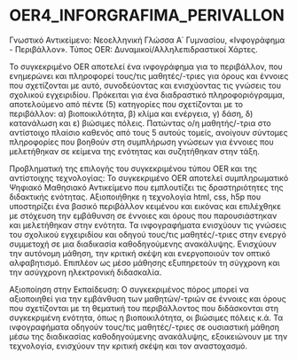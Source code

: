 # OER4_INFORGRAFIMA_PERIVALLON
 
Γνωστικό Αντικείμενο: Νεοελληνική Γλώσσα Α΄ Γυμνασίου, «Ινφογράφημα - Περιβάλλον». Τύπος OER: Δυναμικοί/Αλληλεπιδραστικοί Χάρτες.

Το συγκεκριμένο OER αποτελεί ένα ινφογράφημα για το περιβάλλον, που ενημερώνει και πληροφορεί τους/τις μαθητές/-τριες για όρους και έννοιες που σχετίζονται με αυτό, συνοδεύοντας και ενισχύοντας τις γνώσεις του σχολικού εγχειριδίου. Πρόκειται για ένα διαδραστικό πληροφοριόγραμμα, αποτελούμενο από πέντε (5) κατηγορίες που σχετίζονται με το περιβάλλον: α) βιοποικιλότητα, β) κλίμα και ενέργεια, γ) δάση, δ) κατανάλωση και ε) βιώσιμες πόλεις. Πατώντας ο/η μαθητής/-τρια στο αντίστοιχο πλαίσιο καθενός από τους 5 αυτούς τομείς, ανοίγουν σύντομες πληροφορίες που βοηθούν στη συμπλήρωση γνώσεων για έννοιες που μελετήθηκαν σε κείμενα της ενότητας και συζητήθηκαν στην τάξη.

Προβληματική της επιλογής του συγκεκριμένου τύπου OER και της αντίστοιχης τεχνολογίας: Το συγκεκριμένο OER αποτελεί συμπληρωματικό Ψηφιακό Μαθησιακό Αντικείμενο που εμπλουτίζει τις δραστηριότητες της διδακτικής ενότητας. Αξιοποιήθηκε η τεχνολογία html, css, h5p που υποστηρίζει ένα βασικό περιβάλλον κειμένου και εικόνας και επιλέχθηκε με στόχευση την εμβάθυνση σε έννοιες και όρους που παρουσιάστηκαν και μελετήθηκαν στην ενότητα. Τα ινφογραφήματα ενισχύουν τις γνώσεις του σχολικού εγχειριδίου και οδηγού τους/τις μαθητές/-τριες στην ενεργό συμμετοχή σε μια διαδικασία καθοδηγούμενης ανακάλυψης.  Ενισχύουν την αυτόνομη μάθηση, την κριτική σκέψη και ενεργοποιούν τον οπτικό αλφαβητισμό.  Επιπλέον ως μέσο μάθησης εξυπηρετούν τη σύγχρονη και την ασύγχρονη ηλεκτρονική διδασκαλία.

 Αξιοποίηση στην Εκπαίδευση: Ο συγκεκριμένος πόρος μπορεί να αξιοποιηθεί για την εμβάνθυση των μαθητών/-τριών σε έννοιες και όρους που σχετίζονται με τη θεματική του περιβάλλοντος που διδάσκονται στη συγκεκριμένη ενότητα, όπως η βιοποικιλότητα, οι βιώσιμες πόλεις κ.ά. Τα ινφογραφήματα οδηγούν τους/τις μαθητές/-τριες σε ουσιαστική μάθηση μέσω της διαδικασίας καθοδηγούμενης ανακάλυψης, εξοικειώνουν με την τεχνολογία, ενισχύουν την κριτική σκέψη και τον αναστοχασμό. 
